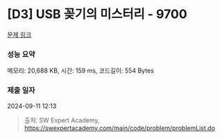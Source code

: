 # [D3] USB 꽂기의 미스터리 - 9700 

[문제 링크](https://swexpertacademy.com/main/code/problem/problemDetail.do?contestProbId=AXDNEA3aaU0DFAVX) 

### 성능 요약

메모리: 20,688 KB, 시간: 159 ms, 코드길이: 554 Bytes

### 제출 일자

2024-09-11 12:13



> 출처: SW Expert Academy, https://swexpertacademy.com/main/code/problem/problemList.do